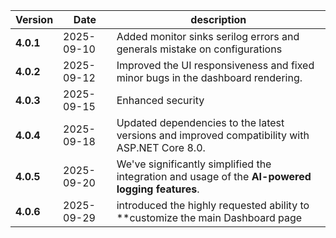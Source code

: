 | Version | Date | description |
|---|---|---|
| **4.0.1** | 2025-09-10 | Added monitor sinks serilog errors and generals mistake on configurations |
| **4.0.2** | 2025-09-12 | Improved the UI responsiveness and fixed minor bugs in the dashboard rendering. |
| **4.0.3** | 2025-09-15 | Enhanced security
| **4.0.4** | 2025-09-18 | Updated dependencies to the latest versions and improved compatibility with ASP.NET Core 8.0. |
| **4.0.5** | 2025-09-20 | We've significantly simplified the integration and usage of the **AI-powered logging features**. |
| **4.0.6** | 2025-09-29 | introduced the highly requested ability to **customize the main Dashboard page |

